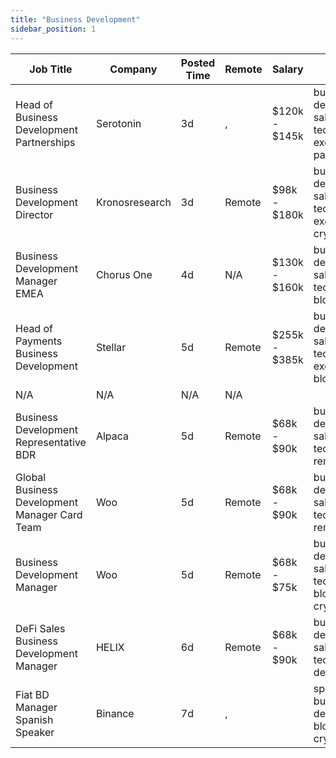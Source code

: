 ```yaml
---
title: "Business Development"
sidebar_position: 1
---
```


| Job Title | Company | Posted Time | Remote | Salary | Tags | Apply Link |
|-----------|---------|-------------|--------|--------|------|------------|
| Head of Business Development Partnerships | Serotonin | 3d | , | $120k - $145k | business development, sales, non tech, executive, partnership | [Apply](https://web3.career/head-of-business-development-partnerships-serotonin/103866) |
| Business Development Director | Kronosresearch | 3d | Remote | $98k - $180k | business development, sales, non tech, executive, crypto | [Apply](https://web3.career/business-development-director-kronosresearch/103841) |
| Business Development Manager EMEA | Chorus One | 4d | N/A | $130k - $160k | business development, sales, non tech, remote, blockchain | [Apply](https://web3.career/business-development-manager-emea-chorusone1/103827) |
| Head of Payments Business Development | Stellar | 5d | Remote | $255k - $385k | business development, sales, non tech, executive, blockchain | [Apply](https://web3.career/head-of-payments-business-development-stellar/97571) |
| N/A | N/A | N/A | N/A |  |  | [Apply](https://web3.career/metana) |
| Business Development Representative BDR | Alpaca | 5d | Remote | $68k - $90k | business development, sales, non tech, crypto, remote | [Apply](https://web3.career/business-development-representative-bdr-alpaca/102460) |
| Global Business Development Manager Card Team | Woo | 5d | Remote | $68k - $90k | business development, sales, non tech, crypto, remote | [Apply](https://web3.career/global-business-development-manager-card-team-woo/95645) |
| Business Development Manager | Woo | 5d | Remote | $68k - $75k | business development, sales, non tech, blockchain, crypto | [Apply](https://web3.career/business-development-manager-woo/95644) |
| DeFi Sales Business Development Manager | HELIX | 6d | Remote | $68k - $90k | business development, sales, non tech, crypto, defi | [Apply](https://web3.career/defi-sales-business-development-manager-helix/103669) |
| Fiat BD Manager Spanish Speaker | Binance | 7d | , |  | spain, business development, blockchain, crypto | [Apply](https://web3.career/fiat-bd-manager-spanish-speaker-binance/103644) |
